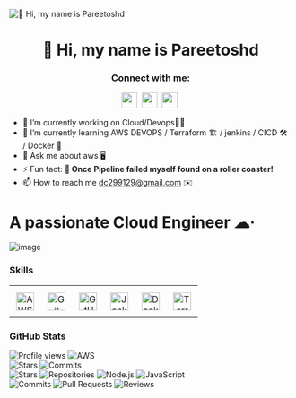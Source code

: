 ![👋 Hi, my name is Pareetoshd](https://user-images.githubusercontent.com/10498744/210012254-234538ff-d198-48aa-8964-37e6fd45d227.gif)

<div id="toc">
  <ul align="center" style="list-style: none">
    <summary>
      <h1>
        👋 Hi, my name is Pareetoshd
      </h1>
    </summary>
  </ul>
</div>

**<h3 align="center">Connect with me:</h3>** 
<p align="center"><a href="https://www.linkedin.com/in/pareetoshd" target="_blank"><img src="https://img.shields.io/badge/LinkedIn-0077B5?logo=linkedin&logoColor=white" height="28" style="margin-right: 4px"></a> <a href="https://github.com/Pareetoshd" target="_blank"><img src="https://img.shields.io/badge/GitHub-100000?logo=github&logoColor=white" height="28" style="margin-right: 4px"></a> <a href="dc299129@gmail.com" target="_blank"><img src="https://img.shields.io/badge/Gmail-D14836?style=for-the-badge&logo=gmail&logoColor=white" height="28" style="margin-right: 4px"></a></p>



- 🔭 I’m currently working on Cloud/Devops👨‍💼
- 🌱 I’m currently learning AWS DEVOPS / Terraform 🏗️ / jenkins / CICD 🛠️ / Docker 🐋
- 💬 Ask me about aws 🖥️
- ⚡ Fun fact: **🎢 Once Pipeline failed myself found on a roller coaster!**
- 📫 How to reach me dc299129@gmail.com ✉️


# A passionate Cloud Engineer ☁︎⋅
 
![image](https://github.com/user-attachments/assets/5871dabf-6f98-4bc5-b63f-aaccb4ba76ff)

**<h3 align="left">Skills</h3>**

<table style="width: 100%; border: 0px solid white;"><tr><td style="text-align: center; border: 0px; padding: 12px;"><img src="https://cdn.jsdelivr.net/gh/devicons/devicon@latest/icons/amazonwebservices/amazonwebservices-original-wordmark.svg" height="32" alt="AWS"/></td><td style="text-align: center; border: 0px; padding: 12px;"><img src="https://cdn.jsdelivr.net/gh/devicons/devicon/icons/git/git-original.svg" height="32" alt="Git"/></td><td style="text-align: center; border: 0px; padding: 12px;"><img src="https://cdn.jsdelivr.net/gh/devicons/devicon/icons/github/github-original.svg" height="32" alt="GitHub"/></td><td style="text-align: center; border: 0px; padding: 12px;"><img src="https://cdn.jsdelivr.net/gh/devicons/devicon/icons/jenkins/jenkins-original.svg" height="32" alt="Jenkins"/></td><td style="text-align: center; border: 0px; padding: 12px;"><img src="https://cdn.jsdelivr.net/gh/devicons/devicon/icons/docker/docker-original.svg" height="32" alt="Docker"/></td><td style="text-align: center; border: 0px; padding: 12px;"><img src="https://cdn.jsdelivr.net/gh/devicons/devicon/icons/terraform/terraform-original.svg" height="32" alt="Terraform"/></td></table>
                                                                                                                                                          
**<h3 align="left">GitHub Stats</h3>**

![Profile views](https://shields.io/badge/Profile%20views-167-indigo)               ![AWS](https://img.shields.io/badge/AWS-Active-orange)   
![Stars](https://img.shields.io/badge/Stars-1pt-FBCA04?style=oval-square)           ![Commits](https://img.shields.io/badge/Commits-26pt-BF5FFF?style=flat-square)         
![Stars](https://img.shields.io/badge/Stars-1pt-FBCA04?style=flat-rectangle)        ![Repositories](https://img.shields.io/badge/Repositories-8pt-00BFFF?style=flat-square)
![Node.js](https://img.shields.io/badge/Node.js-14.0.0-lilac)                       ![JavaScript](https://img.shields.io/badge/JavaScript-ES6-plum)  
![Commits](https://img.shields.io/badge/Commits-27pt-BF5FFF?style=flat-square)      ![Pull Requests](https://img.shields.io/badge/Pull%20Requests-Unknown-808080?style=flat-square)
![Reviews](https://img.shields.io/badge/Reviews-Unknown-808080?style=flat-oval) 

<!---
Pareetoshd/Pareetoshd is a ✨ special ✨ repository because its `README.md` (this file) appears on your GitHub profile.
You can click the Preview link to take a look at your changes.
--->
